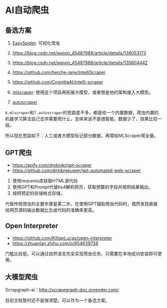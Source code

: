 # AI自动爬虫

## 备选方案
1. [EasySpider](https://github.com/NaiboWang/EasySpider): 可视化爬虫

2. https://blog.csdn.net/weixin_45487988/article/details/136053173

3. https://blog.csdn.net/weixin_45487988/article/details/135604442

4. https://github.com/herche-jane/IntelliScraper

5. https://github.com/CognitiaAI/intelli-scraper

6. [mlscraper](https://github.com/lorey/mlscraper): 使用这个项目再拓展大模型，或者借鉴他的架构接入大模型。

7. [autoscraper](https://github.com/alirezamika/autoscraper)

`6.mlscraper`和`7.autoscraper`的思路差不多，都是给一个内置数据，爬虫内置的机器学习算法自己去学需要爬什么，总体来说不是很智能，数据少了，效果比较一般。

所以现在思路如下：人工或者大模型标记部分数据，再喂给MLScraper爬全量。

## GPT爬虫

- https://apify.com/drobnikj/gpt-scraper
- https://github.com/dirkjbreeuwer/gpt-automated-web-scraper

1. 使用requests库获取HTML源代码
2. 使用GPT和Prompt代替bs4解析网页，获取想要的字段并按照结果输出。
3. 按照预定的存储格式存储。

代替传统爬虫的主要步骤是第二步。在使用GPT辅助爬虫代码时，偶然发现直接给网页源码输出数据比生成代码的准确率更高。

## Open Interpreter

- https://github.com/KillianLucas/open-interpreter
- https://zhuanlan.zhihu.com/p/654639738

门槛比较低，可以通过自然语言完全实现爬虫任务，只需要在本地成功安装即可使用。

## 大模型爬虫

Scrapgraph-ai：http://scrapegraph-doc.onrender.com/

目前文档暂时还不是很清楚。可以作为一个备选方案。